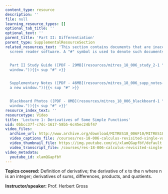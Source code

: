 ```yaml
---
content_type: resource
description: ''
file: null
learning_resource_types: []
optional_tab_title: ''
optional_text: ''
parent_title: 'Part II: Differentiation'
parent_type: SupplementalResourceSection
related_resources_text: 'This section contains documents that are inaccessible to
  screen reader software. A "#" symbol is used to denote such documents.


  Part II Study Guide ([PDF - 29MB](resources/mitres_18_006_study_2-1 "Open in a new
  window.")){{< sup "#" >}}


  Supplementary Notes ([PDF - 46MB](resources/mitres_18_006_supp_notes-1 "Open in
  a new window.")){{< sup "#" >}}


  Blackboard Photos ([PDF - 8MB](resources/mitres_18_006_blackboard-1 "Open in a new
  window.")){{< sup "#" >}}'
resource_index_text: ''
resourcetype: Video
title: 'Lecture 1: Derivatives of Some Simple Functions'
uid: 0bbcc37f-c7dc-1617-58b5-6c45ec24bf47
video_files:
  archive_url: http://www.archive.org/download/MITRES18_006F10/MITRES18_006F10_26_0201_300k.mp4
  video_captions_file: /courses/res-18-006-calculus-revisited-single-variable-calculus-fall-2010/694ea503fa6752c09f9a52807d23ae0d_xlamQGapfbY.vtt
  video_thumbnail_file: https://img.youtube.com/vi/xlamQGapfbY/default.jpg
  video_transcript_file: /courses/res-18-006-calculus-revisited-single-variable-calculus-fall-2010/1f9c028b4ca2ad5c552d943bed5c675c_xlamQGapfbY.pdf
video_metadata:
  youtube_id: xlamQGapfbY
---
```


**Topics covered:** Definition of derivative; the derivative of x to the n where n is an integer; derivatives of sums, differences, products, and quotients.

**Instructor/speaker:** Prof. Herbert Gross
